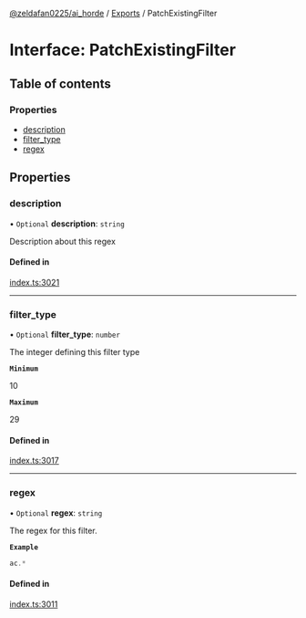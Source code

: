 [@zeldafan0225/ai_horde](../README.md) / [Exports](../modules.md) / PatchExistingFilter

# Interface: PatchExistingFilter

## Table of contents

### Properties

- [description](PatchExistingFilter.md#description)
- [filter\_type](PatchExistingFilter.md#filter_type)
- [regex](PatchExistingFilter.md#regex)

## Properties

### description

• `Optional` **description**: `string`

Description about this regex

#### Defined in

[index.ts:3021](https://github.com/ZeldaFan0225/ai_horde/blob/2b1ed8a/index.ts#L3021)

___

### filter\_type

• `Optional` **filter\_type**: `number`

The integer defining this filter type

**`Minimum`**

10

**`Maximum`**

29

#### Defined in

[index.ts:3017](https://github.com/ZeldaFan0225/ai_horde/blob/2b1ed8a/index.ts#L3017)

___

### regex

• `Optional` **regex**: `string`

The regex for this filter.

**`Example`**

```ts
ac.*
```

#### Defined in

[index.ts:3011](https://github.com/ZeldaFan0225/ai_horde/blob/2b1ed8a/index.ts#L3011)
